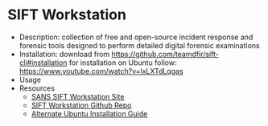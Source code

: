# SIFT Workstation

* Description: collection of free and open-source incident response and forensic tools designed to perform detailed digital forensic examinations
* Installation: download from <https://github.com/teamdfir/sift-cli#installation> for installation on Ubuntu follow: <https://www.youtube.com/watch?v=lxLXTdLqgas>
* Usage
* Resources
  * [SANS SIFT Workstation Site](https://www.sans.org/tools/sift-workstation/)
  * [SIFT Workstation Github Repo](https://github.com/teamdfir/sift-cli#installation)
  * [Alternate Ubuntu Installation Guide](https://www.youtube.com/watch?v=jAuWnxt-KqY)
